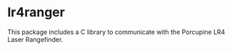 lr4ranger
=========

This package includes a C library to communicate with the Porcupine LR4 Laser Rangefinder.
